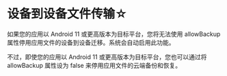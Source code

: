# 设备到设备文件传输☆


如果您的应用以 Android 11 或更高版本为目标平台，您将无法使用 allowBackup 属性停用应用文件的设备到设备迁移。系统会自动启用此功能。

不过，即使您的应用以 Android 11 或更高版本为目标平台，您也可以通过将 allowBackup 属性设为 false 来停用应用文件的云端备份和恢复。